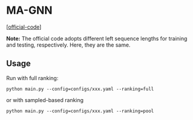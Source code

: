 

# MA-GNN

[[official-code](https://github.com/Forrest-Stone/MA-GNN)]


**Note:** The official code adopts different left sequence lengths for training and testing, respectively. Here, they are the same.

## Usage

Run with full ranking:

    python main.py --config=configs/xxx.yaml --ranking=full

or with sampled-based ranking

    python main.py --config=configs/xxx.yaml --ranking=pool